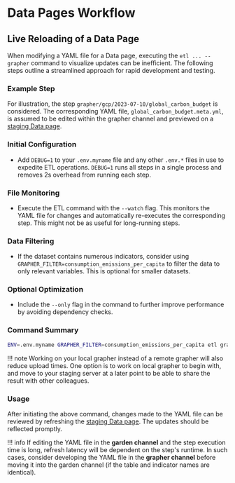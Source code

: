 # Data Pages Workflow

## Live Reloading of a Data Page

When modifying a YAML file for a Data page, executing the `etl ... --grapher` command to visualize updates can be inefficient. The following steps outline a streamlined approach for rapid development and testing.

### Example Step
For illustration, the step `grapher/gcp/2023-07-10/global_carbon_budget` is considered. The corresponding YAML file, `global_carbon_budget.meta.yml`, is assumed to be edited within the grapher channel and previewed on a [staging Data page](http://staging-site-mojmir/admin/datapage-preview/738081).

### Initial Configuration
- Add `DEBUG=1` to your `.env.myname` file and any other `.env.*` files in use to expedite ETL operations. `DEBUG=1` runs all steps in a single process and removes 2s overhead from running each step.

### File Monitoring
- Execute the ETL command with the `--watch` flag. This monitors the YAML file for changes and automatically re-executes the corresponding step. This might not be as useful for long-running steps.

### Data Filtering
- If the dataset contains numerous indicators, consider using `GRAPHER_FILTER=consumption_emissions_per_capita` to filter the data to only relevant variables. This is optional for smaller datasets.

### Optional Optimization
- Include the `--only` flag in the command to further improve performance by avoiding dependency checks.

### Command Summary
```bash
ENV=.env.myname GRAPHER_FILTER=consumption_emissions_per_capita etl grapher/gcp/2023-07-10/global_carbon_budget --grapher --watch --only
```
!!! note
    Working on your local grapher instead of a remote grapher will also reduce upload times. One option is to work on local grapher to begin with, and move to your staging server at a later point to be able to share the result with other colleagues.

### Usage
After initiating the above command, changes made to the YAML file can be reviewed by refreshing the [staging Data page](http://staging-site-mojmir/admin/datapage-preview/738081). The updates should be reflected promptly.

!!! info
    If editing the YAML file in the **garden channel** and the step execution time is long, refresh latency will be dependent on the step's runtime. In such cases, consider developing the YAML file in the **grapher channel** before moving it into the garden channel (if the table and indicator names are identical).
